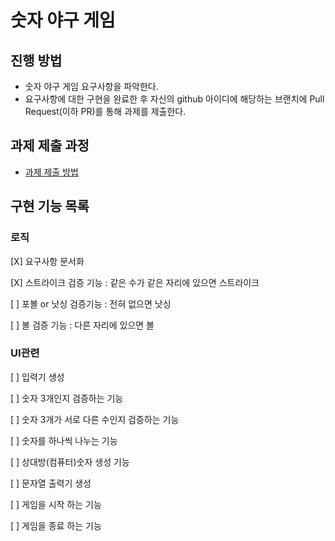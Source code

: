 # 숫자 야구 게임
## 진행 방법
* 숫자 야구 게임 요구사항을 파악한다.
* 요구사항에 대한 구현을 완료한 후 자신의 github 아이디에 해당하는 브랜치에 Pull Request(이하 PR)를 통해 과제를 제출한다.

## 과제 제출 과정
* [과제 제출 방법](https://github.com/next-step/nextstep-docs/tree/master/precourse)


## 구현 기능 목록
### 로직
[X] 요구사항 문서화

[X] 스트라이크 검증 기능 : 같은 수가 같은 자리에 있으면 스트라이크

[ ] 포볼 or 낫싱 검증기능 : 전혀 없으면 낫싱

[ ] 볼 검증 기능 : 다른 자리에 있으면 볼

### UI관련
[ ] 입력기 생성

[ ] 숫자 3개인지 검증하는 기능

[ ] 숫자 3개가 서로 다른 수인지 검증하는 기능

[ ] 숫자를 하나씩 나누는 기능

[ ] 상대방(컴퓨터)숫자 생성 기능

[ ] 문자열 출력기 생성

[ ] 게임을 시작 하는 기능

[ ] 게임을 종료 하는 기능